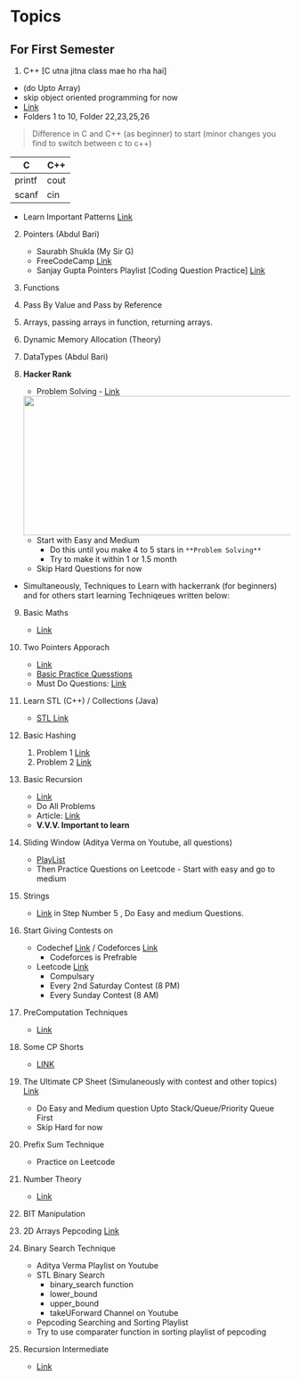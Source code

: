 # Topics

## For First Semester

1. C++ [C utna jitna class mae ho rha hai] 
 - (do Upto Array)
 - skip object oriented programming for now
 - [Link](https://drive.google.com/drive/u/2/folders/1Ava-AN_2tJU_ac-xWH3JMlkjDYGIUtBX)
 - Folders 1 to 10, Folder 22,23,25,26
> Difference in C and C++ (as beginner) to start (minor changes you find to switch between c to c++)

 |C|C++|
 |---|---|
 |printf|cout|
 |scanf|cin|

- Learn Important Patterns [Link](https://takeuforward.org/strivers-a2z-dsa-course/must-do-pattern-problems-before-starting-dsa/)

2. Pointers (Abdul Bari)
    - Saurabh Shukla (My Sir G)
    - FreeCodeCamp [Link](https://youtu.be/zuegQmMdy8M)
    - Sanjay Gupta Pointers Playlist [Coding Question Practice] [Link](https://www.youtube.com/watch?v=KIx_XZ0WuBY&list=PL-gW8Fj5TGrrthd1Djj7V72bDHnF0psKr&ab_channel=SanjayGuptaTechSchool)
3. Functions
4. Pass By Value and Pass by Reference
5. Arrays, passing arrays in function, returning arrays.
6. Dynamic Memory Allocation (Theory)
7. DataTypes (Abdul Bari)
8. **Hacker Rank**
    - Problem Solving - [Link](https://www.hackerrank.com/domains/algorithms?badge_type=problem-solving)
    <img src="https://user-images.githubusercontent.com/35686407/187349223-eda82629-eff9-4b15-b551-fa08d4884406.png" height="250" width="500">
    
    - Start with Easy and Medium
        - Do this until you make 4 to 5 stars in `**Problem Solving**`
        - Try to make it within 1 or 1.5 month
    - Skip Hard Questions for now

- Simultaneously, Techniques to Learn with hackerrank (for beginners) and for others start learning Techniqeues written below:

9. Basic Maths
    - [Link](https://docs.google.com/document/d/1AoozFf7npQG1BEeOPMwhBafOjT68xvGLvGiPiJ0in00/edit?usp=sharing)
10. Two Pointers Apporach
    - [Link](https://youtu.be/cIyvLL_HPY0)
    - [Basic Practice Quesstions](https://docs.google.com/document/d/1-CXY1aXiFL9B46WKsP3eQflVszZ61fOnY1zzTt0u8VA/edit?usp=sharing)
    - Must Do Questions: [Link](https://seanprashad.com/leetcode-patterns/)
11. Learn STL (C++) / Collections (Java)
    - [STL Link](https://www.youtube.com/watch?v=R5BEcvTVZj0&list=PLauivoElc3gh3RCiQA82MDI-gJfXQQVnn&ab_channel=Luv)
12. Basic Hashing
    1. Problem 1 [Link](https://practice.geeksforgeeks.org/problems/frequency-of-array-elements-1587115620/0)
    2. Problem 2 [Link](https://leetcode.com/problems/frequency-of-the-most-frequent-element/)
13. Basic Recursion
    - [Link](https://www.youtube.com/watch?v=5Q5ed7PWJ8I&list=PL-Jc9J83PIiFxaBahjslhBD1LiJAV7nKs&ab_channel=Pepcoding)
    - Do All Problems
    - Article: [Link](https://www.topcoder.com/thrive/articles/An%20Introduction%20to%20Recursion%20Part%20One#:~:text=Topcoder%20Thrive&text=Recursion%20is%20a%20wonderful%20programming,hard%20to%20%E2%80%9Cthink%E2%80%9D%20recursively.)
    - **V.V.V. Important to learn**
14. Sliding Window (Aditya Verma on Youtube, all questions)
    - [PlayList](https://www.youtube.com/watch?v=EHCGAZBbB88&list=PL_z_8CaSLPWeM8BDJmIYDaoQ5zuwyxnfj&ab_channel=AdityaVerma)
    - Then Practice Questions on Leetcode - Start with easy and go to medium
15. Strings
    - [Link](https://takeuforward.org/strivers-a2z-dsa-course/strivers-a2z-dsa-course-sheet-2/) in Step Number 5 , Do Easy and medium Questions.
    
16. Start Giving Contests on
    - Codechef [Link](https://www.codechef.com/) / Codeforces [Link]()
        - Codeforces is Prefrable
    - Leetcode [Link](https://leetcode.com/contest/) 
        - Compulsary
        - Every 2nd Saturday Contest (8 PM)
        - Every Sunday Contest (8 AM)
17. PreComputation Techniques
    - [Link](https://www.youtube.com/watch?v=efET3lxYCkM&list=PLauivoElc3ginp_2p2cX5i-jrBI32xGuX&ab_channel=Luv)
18. Some CP Shorts
    - [LINK](https://www.youtube.com/watch?v=A-9QuyAsD2U&list=PLauivoElc3ghk5480uu-T5nkEUY6Tbm6V&ab_channel=Luv)
    
17. The Ultimate CP Sheet (Simulaneously with contest and other topics) [Link](https://takeuforward.org/interview-experience/strivers-cp-sheet/?utm_source=youtube&utm_medium=striver&utm_campaign=yt_video)
    - Do Easy and Medium question Upto Stack/Queue/Priority Queue First
    - Skip Hard for now

18. Prefix Sum Technique
    - Practice on Leetcode
19. Number Theory
    - [Link](https://www.youtube.com/watch?v=RCq5TYMZEwg&list=PLauivoElc3giVROwL-6g9hO-LlSen_NaV&ab_channel=Luv)
19. BIT Manipulation
20. 2D Arrays Pepcoding [Link](https://www.youtube.com/watch?v=aN9zP9M_FZ8&list=PL-Jc9J83PIiFkOETg2Ybq-FMuJjkZSGeH&ab_channel=Pepcoding)
20. Binary Search Technique
    - Aditya Verma Playlist on Youtube
    - STL Binary Search
        - binary_search function
        - lower_bound
        - upper_bound
        - takeUForward Channel on Youtube
    - Pepcoding Searching and Sorting Playlist
    - Try to use comparater function in sorting playlist of pepcoding
21. Recursion Intermediate
    - [Link](https://www.youtube.com/watch?v=yVdKa8dnKiE&list=PLgUwDviBIf0rGlzIn_7rsaR2FQ5e6ZOL9&ab_channel=takeUforward)
